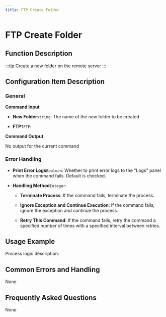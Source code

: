 ```yaml
---
title: FTP Create Folder
---
```


# FTP Create Folder

## Function Description

:::tip 
Create a new folder on the remote server
:::

## Configuration Item Description

### General

**Command Input**

- **New Folder**`string`: The name of the new folder to be created

- **FTP**`TFTP`: 


**Command Output**

No output for the current command


### Error Handling

- **Print Error Logs**`Boolean`: Whether to print error logs to the "Logs" panel when the command fails. Default is checked. 

- **Handling Method**`Integer`:

    - **Terminate Process**: If the command fails, terminate the process.

    - **Ignore Exception and Continue Execution**: If the command fails, ignore the exception and continue the process.

    - **Retry This Command**: If the command fails, retry the command a specified number of times with a specified interval between retries.

## Usage Example

Process logic description:

## Common Errors and Handling

None

## Frequently Asked Questions

None

